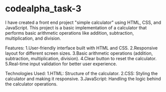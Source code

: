 # codealpha_task-3

I have created a front end project "simple calculator" using HTML, CSS, and JavaScript. This project is a basic implementation of a calculator that performs basic arithmetic operations like addition, subtraction, multiplication, and division.

Features:
   1.User-friendly interface built with HTML and CSS.
   2.Responsive layout for different screen sizes.
   3.Basic arithmetic operations (addition, subtraction, multiplication, division).
   4.Clear button to reset the calculator.
   5.Real-time input validation for better user experience.

Technologies Used:
   1.HTML: Structure of the calculator.
   2.CSS: Styling the calculator and making it responsive. 
   3.JavaScript: Handling the logic behind the calculator operations.
